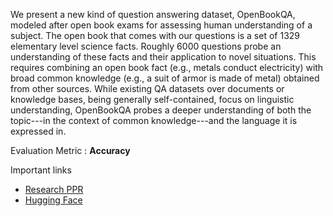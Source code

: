 We present a new kind of question answering dataset, OpenBookQA, modeled after open book exams for assessing human understanding of a subject. The open book that comes with our questions is a set of 1329 elementary level science facts. Roughly 6000 questions probe an understanding of these facts and their application to novel situations. This requires combining an open book fact (e.g., metals conduct electricity) with broad common knowledge (e.g., a suit of armor is made of metal) obtained from other sources. While existing QA datasets over documents or knowledge bases, being generally self-contained, focus on linguistic understanding, OpenBookQA probes a deeper understanding of both the topic---in the context of common knowledge---and the language it is expressed in.

Evaluation Metric : **Accuracy**

Important links
* [Research PPR](https://arxiv.org/pdf/1809.02789.pdf)
* [Hugging Face](https://huggingface.co/datasets/openbookqa)
